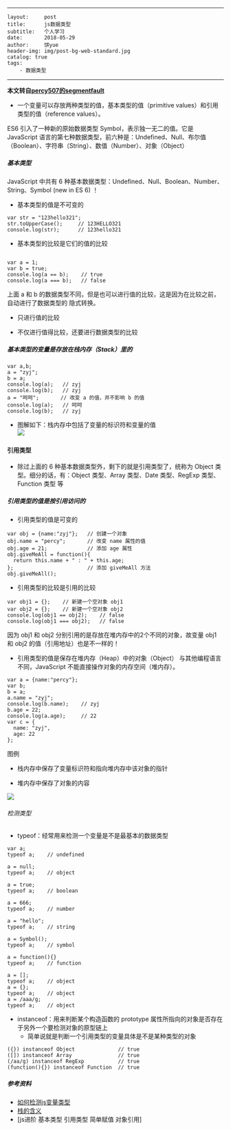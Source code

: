 
---
	layout:     post
	title:      js数据类型
	subtitle:   个人学习
	date:       2018-05-29
	author:     饼yue
	header-img: img/post-bg-web-standard.jpg
	catalog: true
	tags:
	    - 数据类型
---


**本文转自[percy507的segmentfault](https://segmentfault.com/a/1190000006752076)**     
+ 一个变量可以存放两种类型的值，基本类型的值（primitive values）和引用类型的值（reference values）。

ES6 引入了一种新的原始数据类型 Symbol，表示独一无二的值。它是 JavaScript 语言的第七种数据类型，前六种是：Undefined、Null、布尔值（Boolean）、字符串（String）、数值（Number）、对象（Object）

##### 基本类型

JavaScript 中共有 6 种基本数据类型：Undefined、Null、Boolean、Number、String、Symbol (new in ES 6) ！

+ 基本类型的值是不可变的

```
var str = "123hello321";
str.toUpperCase();     // 123HELLO321
console.log(str);      // 123hello321
```

+ 基本类型的比较是它们的值的比较

```

var a = 1;
var b = true;
console.log(a == b);    // true
console.log(a === b);   // false
```
上面 a 和 b 的数据类型不同，但是也可以进行值的比较，这是因为在比较之前，自动进行了数据类型的 隐式转换。

+ 只进行值的比较

+ 不仅进行值得比较，还要进行数据类型的比较

##### 基本类型的变量是存放在栈内存（Stack）里的    
```
var a,b;
a = "zyj";
b = a;
console.log(a);   // zyj
console.log(b);   // zyj
a = "呵呵";       // 改变 a 的值，并不影响 b 的值
console.log(a);   // 呵呵
console.log(b);   // zyj
```    
+ 图解如下：栈内存中包括了变量的标识符和变量的值   
![](http://ww1.sinaimg.cn/large/e9ff3c49gy1frt5nh74c5j20l408eq3c.jpg)
                
#### 引用类型

+ 除过上面的 6 种基本数据类型外，剩下的就是引用类型了，统称为 Object 类型。细分的话，有：Object 类型、Array 类型、Date 类型、RegExp 类型、Function 类型 等

##### 引用类型的值是按引用访问的
- 引用类型的值是可变的

```
var obj = {name:"zyj"};   // 创建一个对象
obj.name = "percy";       // 改变 name 属性的值
obj.age = 21;             // 添加 age 属性
obj.giveMeAll = function(){
  return this.name + " : " + this.age;
};                        // 添加 giveMeAll 方法
obj.giveMeAll();
```
- 引用类型的比较是引用的比较
```
var obj1 = {};    // 新建一个空对象 obj1
var obj2 = {};    // 新建一个空对象 obj2
console.log(obj1 == obj2);    // false
console.log(obj1 === obj2);   // false

```
因为 obj1 和 obj2 分别引用的是存放在堆内存中的2个不同的对象，故变量 obj1 和 obj2 的值（引用地址）也是不一样的！

- 引用类型的值是保存在堆内存（Heap）中的对象（Object）
与其他编程语言不同，JavaScript 不能直接操作对象的内存空间（堆内存）。
```
var a = {name:"percy"};
var b;
b = a;
a.name = "zyj";
console.log(b.name);    // zyj
b.age = 22;
console.log(a.age);     // 22
var c = {
  name: "zyj",
  age: 22
};
```
图例
- 栈内存中保存了变量标识符和指向堆内存中该对象的指针

- 堆内存中保存了对象的内容

![](http://ww1.sinaimg.cn/large/e9ff3c49gy1frt5up4byqj20em0m8acb.jpg)


###### 检测类型
- typeof：经常用来检测一个变量是不是最基本的数据类型

```
var a;
typeof a;    // undefined

a = null;
typeof a;    // object

a = true;
typeof a;    // boolean

a = 666;
typeof a;    // number 

a = "hello";
typeof a;    // string

a = Symbol();
typeof a;    // symbol

a = function(){}
typeof a;    // function

a = [];
typeof a;    // object
a = {};
typeof a;    // object
a = /aaa/g;
typeof a;    // object  
```
- instanceof：用来判断某个构造函数的 prototype 属性所指向的对象是否存在于另外一个要检测对象的原型链上
	- 简单说就是判断一个引用类型的变量具体是不是某种类型的对象
```
({}) instanceof Object              // true
([]) instanceof Array               // true
(/aa/g) instanceof RegExp           // true
(function(){}) instanceof Function  // true
```
##### 参考资料
- [如何检测js变量类型](http://harttle.com/2015/09/18/js-type-checking.html)
- [栈的含义](http://www.ruanyifeng.com/blog/2013/11/stack.html)
- [js进阶 基本类型 引用类型 简单赋值 对象引用]







